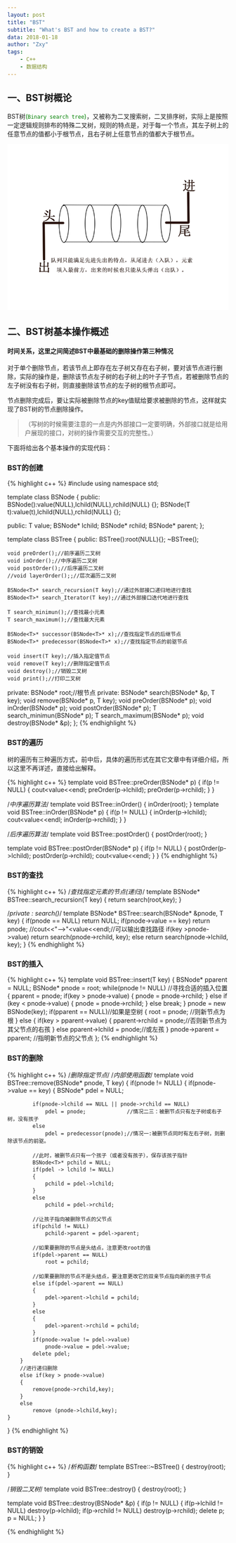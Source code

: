 ```yaml
---
layout: post
title: "BST"
subtitle: "What's BST and how to create a BST?"
data: 2018-01-18
author: "Zxy"
tags:
    - C++
    - 数据结构
---
```


## 一、BST树概论

BST树<span style="color:green">(`Binary search tree`)</span>，又被称为二叉搜索树，二叉排序树，实际上是按照一定逻辑规则排布的特殊二叉树，规则的特点是，对于每一个节点，其左子树上的任意节点的值都小于根节点，且右子树上任意节点的值都大于根节点。

<img src="/assets/队列.png" alt="路径错误，请重新选择！">


## 二、BST树基本操作概述
#### 时间关系，这里之间简述BST中最基础的删除操作第三种情况

对于单个删除节点，若该节点上即存在左子树又存在右子树，要对该节点进行删除，实际的操作是，删除该节点左子树的右子树上的叶子子节点，若被删除节点的左子树没有右子树，则直接删除该节点的左子树的根节点即可。

节点删除完成后，要让实际被删除节点的key值赋给要求被删除的节点，这样就实现了BST树的节点删除操作。

> （写树的时候需要注意的一点是内外部接口一定要明确，外部接口就是给用户展现的接口，对树的操作需要交互的完整性。）

下面将给出各个基本操作的实现代码：

### BST的创建
{% highlight c++ %}
#include <iostream>
using namespace std;

template <class T>
class BSNode
{
public:
    BSNode():value(NULL),lchild(NULL),rchild(NULL) {};
    BSNode(T t):value(t),lchild(NULL),rchild(NULL) {};

public:
    T value;
    BSNode<T>* lchild;
    BSNode<T>* rchild;
    BSNode<T>* parent;
};

template <class T>
class BSTree
{
public:
    BSTree():root(NULL){};
    ~BSTree();

    void preOrder();//前序遍历二叉树
    void inOrder();//中序遍历二叉树
    void postOrder();//后序遍历二叉树
    //void layerOrder();;//层次遍历二叉树

    BSNode<T>* search_recursion(T key);//通过外部接口递归地进行查找
    BSNode<T>* search_Iterator(T key);//通过外部接口迭代地进行查找

    T search_minimun();//查找最小元素
    T search_maximum();//查找最大元素

    BSNode<T>* successor(BSNode<T>* x);//查找指定节点的后继节点
    BSNode<T>* predecessor(BSNode<T>* x);//查找指定节点的前驱节点

    void insert(T key);//插入指定值节点
    void remove(T key);//删除指定值节点
    void destroy();//销毁二叉树
    void print();//打印二叉树
private:
    BSNode<T>* root;//根节点
private:
    BSNode<T>* search(BSNode<T>* &p, T key);
    void remove(BSNode<T>* p, T key);
    void preOrder(BSNode<T>* p);
    void inOrder(BSNode<T>* p);
    void postOrder(BSNode<T>* p);
    T search_minimun(BSNode<T>* p);
    T search_maximum(BSNode<T>* p);
    void destroy(BSNode<T>* &p);
};
{% endhighlight %}

### BST的遍历

树的遍历有三种遍历方式，前中后，具体的遍历形式在其它文章中有详细介绍，所以这里不再详述，直接给出解释。

{% highlight c++ %}
template <class T>
void BSTree<T>::preOrder(BSNode<T>* p)
{
    if(p != NULL)
    {
        cout<<p->value<<endl;
        preOrder(p->lchild);
        preOrder(p->rchild);
    }
}

/*中序遍历算法*/
template <class T>
void BSTree<T>::inOrder()
{
    inOrder(root);
}
template <class T>
void BSTree<T>::inOrder(BSNode<T>* p)
{
    if(p != NULL)
    {
        inOrder(p->lchild);
        cout<<p->value<<endl;
        inOrder(p->rchild);
    }
}

/*后序遍历算法*/
template <class T>
void BSTree<T>::postOrder()
{
    postOrder(root);
}

template <class T>
void BSTree<T>::postOrder(BSNode<T>* p)
{
    if(p != NULL)
    {
        postOrder(p->lchild);
        postOrder(p->rchild);
        cout<<p->value<<endl;
    }
}
{% endhighlight %}

### BST的查找

{% highlight c++ %}
/*查找指定元素的节点(递归)*/
template <class T>
BSNode<T>* BSTree<T>::search_recursion(T key)
{
    return search(root,key);
}

/*private : search()*/
template <class T>
BSNode<T>* BSTree<T>::search(BSNode<T>* &pnode, T key)
{
    if(pnode == NULL)
        return NULL;
    if(pnode->value == key)
        return pnode;
    //cout<<"-->"<<pnode->value<<endl;//可以输出查找路径
    if(key >pnode->value)
        return search(pnode->rchild, key);
    else
        return search(pnode->lchild, key);
}
{% endhighlight %}

### BST的插入
{% highlight c++ %}
template <class T>
void BSTree<T>::insert(T key)
{
    BSNode<T>* pparent = NULL;
    BSNode<T>* pnode = root;
    while(pnode != NULL)     //寻找合适的插入位置
    {
        pparent = pnode;
        if(key > pnode->value)
        {
            pnode = pnode->rchild;
        }
        else if (key < pnode->value)
        {
            pnode = pnode->rchild;
        }
        else
            break;
    }
    pnode = new BSNode<T>(key);
    if(pparent == NULL)//如果是空树
    {
        root = pnode;   //则新节点为根
    }
    else
    {
        if(key > pparent->value)
        {
            pparent->rchild = pnode;//否则新节点为其父节点的右孩
        }
        else
            pparent->lchild = pnode;//或左孩
    }
    pnode->parent = pparent; //指明新节点的父节点
};
{% endhighlight %}

### BST的删除
{% highlight c++ %}
/*删除指定节点*/
/*内部使用函数*/
template <class T>
void BSTree<T>::remove(BSNode<T>* pnode, T key)
{
    if(pnode != NULL)
    {
        if(pnode->value == key)
        {
            BSNode<T>* pdel = NULL;

            if(pnode->lchild == NULL || pnode->rchild == NULL)
                pdel = pnode;             //情况二三：被删节点只有左子树或右子树，没有孩子
            else
                pdel = predecessor(pnode);//情况一:被删节点同时有左右子树，则删除该节点的前驱。

            //此时，被删节点只有一个孩子（或者没有孩子），保存该孩子指针
            BSNode<T>* pchild = NULL;
            if(pdel -> lchild != NULL)
            {
                pchild = pdel->lchild;
            }
            else
                pchild = pdel->rchild;

            //让孩子指向被删除节点的父节点
            if(pchild != NULL)
                pchild->parent = pdel->parent;

            //如果要删除的节点是头结点，注意更改root的值
            if(pdel->parent == NULL)
                root = pchild;

            //如果要删除的节点不是头结点，要注意更改它的双亲节点指向新的孩子节点
            else if(pdel->parent == NULL)
            {
                pdel->parent->lchild = pchild;
            }
            else
            {
                pdel->parent->rchild = pchild;
            }
            if(pnode->value != pdel->value)
                pnode->value = pdel->value;
            delete pdel;
        }
        //进行递归删除
        else if(key > pnode->value)
        {
            remove(pnode->rchild,key);
        }
        else
            remove (pnode->lchild,key);
    }
}
{% endhighlight %}
### BST的销毁
{% highlight c++ %}
/*析构函数*/
template <class T>
BSTree<T>::~BSTree()
{
    destroy(root);
}

/*销毁二叉树*/
template <class T>
void BSTree<T>::destroy()
{
    destroy(root);
}

template <class T>
void BSTree<T>::destroy(BSNode<T>* &p)
{
    if(p != NULL)
    {
        if(p->lchild != NULL)
            destroy(p->lchild);
        if(p->rchild != NULL)
            destroy(p->rchild);
        delete p;
        p = NULL;
    }
}

{% endhighlight %}